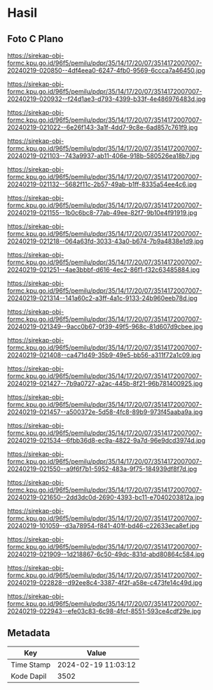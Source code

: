# Hasil

## Foto C Plano

https://sirekap-obj-formc.kpu.go.id/96f5/pemilu/pdpr/35/14/17/20/07/3514172007007-20240219-020850--4df4eea0-6247-4fb0-9569-6ccca7a46450.jpg

https://sirekap-obj-formc.kpu.go.id/96f5/pemilu/pdpr/35/14/17/20/07/3514172007007-20240219-020932--f24d1ae3-d793-4399-b33f-4e486976483d.jpg

https://sirekap-obj-formc.kpu.go.id/96f5/pemilu/pdpr/35/14/17/20/07/3514172007007-20240219-021022--6e26f143-3a1f-4dd7-9c8e-6ad857c761f9.jpg

https://sirekap-obj-formc.kpu.go.id/96f5/pemilu/pdpr/35/14/17/20/07/3514172007007-20240219-021103--743a9937-ab11-406e-918b-580526ea18b7.jpg

https://sirekap-obj-formc.kpu.go.id/96f5/pemilu/pdpr/35/14/17/20/07/3514172007007-20240219-021132--5682f11c-2b57-49ab-b1ff-8335a54ee4c6.jpg

https://sirekap-obj-formc.kpu.go.id/96f5/pemilu/pdpr/35/14/17/20/07/3514172007007-20240219-021155--1b0c6bc8-77ab-49ee-82f7-9b10e4f91919.jpg

https://sirekap-obj-formc.kpu.go.id/96f5/pemilu/pdpr/35/14/17/20/07/3514172007007-20240219-021218--064a63fd-3033-43a0-b674-7b9a4838e1d9.jpg

https://sirekap-obj-formc.kpu.go.id/96f5/pemilu/pdpr/35/14/17/20/07/3514172007007-20240219-021251--4ae3bbbf-d616-4ec2-86f1-f32c63485884.jpg

https://sirekap-obj-formc.kpu.go.id/96f5/pemilu/pdpr/35/14/17/20/07/3514172007007-20240219-021314--141a60c2-a3ff-4a1c-9133-24b960eeb78d.jpg

https://sirekap-obj-formc.kpu.go.id/96f5/pemilu/pdpr/35/14/17/20/07/3514172007007-20240219-021349--9acc0b67-0f39-49f5-968c-81d607d9cbee.jpg

https://sirekap-obj-formc.kpu.go.id/96f5/pemilu/pdpr/35/14/17/20/07/3514172007007-20240219-021408--ca471d49-35b9-49e5-bb56-a311f72a1c09.jpg

https://sirekap-obj-formc.kpu.go.id/96f5/pemilu/pdpr/35/14/17/20/07/3514172007007-20240219-021427--7b9a0727-a2ac-445b-8f21-96b781400925.jpg

https://sirekap-obj-formc.kpu.go.id/96f5/pemilu/pdpr/35/14/17/20/07/3514172007007-20240219-021457--a500372e-5d58-4fc8-89b9-973f45aaba9a.jpg

https://sirekap-obj-formc.kpu.go.id/96f5/pemilu/pdpr/35/14/17/20/07/3514172007007-20240219-021534--6fbb36d8-ec9a-4822-9a7d-96e9dcd3974d.jpg

https://sirekap-obj-formc.kpu.go.id/96f5/pemilu/pdpr/35/14/17/20/07/3514172007007-20240219-021550--a9f6f7b1-5952-483a-9f75-184939df8f7d.jpg

https://sirekap-obj-formc.kpu.go.id/96f5/pemilu/pdpr/35/14/17/20/07/3514172007007-20240219-021650--2dd3dc0d-2690-4393-bc11-e7040203812a.jpg

https://sirekap-obj-formc.kpu.go.id/96f5/pemilu/pdpr/35/14/17/20/07/3514172007007-20240219-101059--d3a78954-f841-401f-bd46-c22633eca8ef.jpg

https://sirekap-obj-formc.kpu.go.id/96f5/pemilu/pdpr/35/14/17/20/07/3514172007007-20240219-021909--1d218867-6c50-49dc-831d-abd80864c584.jpg

https://sirekap-obj-formc.kpu.go.id/96f5/pemilu/pdpr/35/14/17/20/07/3514172007007-20240219-022828--d92ee8c4-3387-4f2f-a58e-c473fe14c49d.jpg

https://sirekap-obj-formc.kpu.go.id/96f5/pemilu/pdpr/35/14/17/20/07/3514172007007-20240219-022943--efe03c83-6c98-4fcf-8551-593ce4cdf29e.jpg


## Metadata

| Key        | Value               |
| ---------- | ------------------- |
| Time Stamp | 2024-02-19 11:03:12 |
| Kode Dapil | 3502                |



